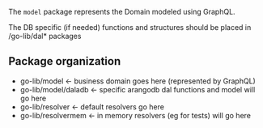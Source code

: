The `model` package represents the Domain modeled using GraphQL.

The DB specific (if needed) functions and structures should be placed in /go-lib/dal* packages

## Package organization

+ go-lib/model          ← business domain goes here (represented by GraphQL)
+ go-lib/model/daladb   ← specific arangodb dal functions and model will go here
+ go-lib/resolver       ← default resolvers go here
+ go-lib/resolvermem    ← in memory resolvers (eg for tests) will go here
